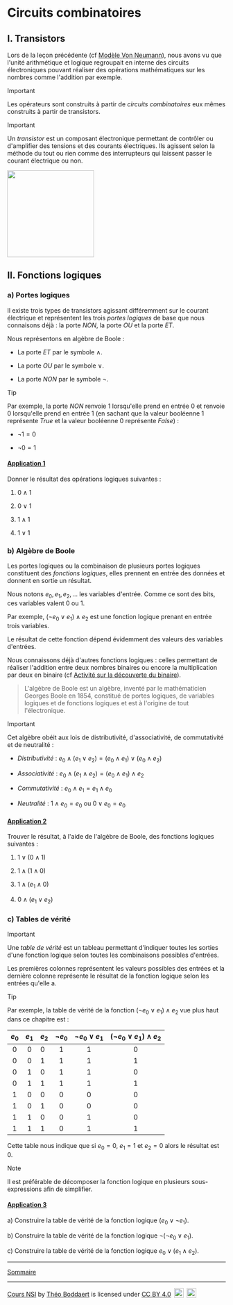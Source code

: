 # Circuits combinatoires

## I. Transistors

Lors de la leçon précédente (cf [Modèle Von Neumann](./Modèle_Von_Neumann.md)), nous avons vu que l'unité arithmétique et logique regroupait en interne des circuits électroniques pouvant réaliser des opérations mathématiques sur les nombres comme l'addition par exemple.

> [!IMPORTANT]
> Les opérateurs sont construits à partir de *circuits combinatoires* eux mêmes construits à partir de transistors.

> [!IMPORTANT]
>Un *transistor* est un composant électronique permettant de contrôler ou d'amplifier des tensions et des courants électriques. Ils agissent selon la méthode du tout ou rien comme des interrupteurs qui laissent passer le courant électrique ou non.

<img src="./img/transistor.png" width="200">

## II. Fonctions logiques

### a) Portes logiques

Il existe trois types de transistors agissant différemment sur le courant électrique et représentent les trois *portes logiques* de base que nous connaisons déjà : la porte $NON$, la porte $OU$ et la porte $ET$.

Nous représentons en algèbre de Boole :

- La porte $ET$ par le symbole $\land$.

- La porte $OU$ par le symbole $\lor$.

- La porte $NON$ par le symbole $\lnot$.

> [!TIP]
>Par exemple, la porte $NON$ renvoie $1$ lorsqu'elle prend en entrée $0$ et renvoie $0$ lorsqu'elle prend en entrée $1$ (en sachant que la valeur booléenne $1$ représente $True$ et la valeur booléenne $0$ représente $False$) :
>
> - $\lnot 1=0$
>
> - $\lnot 0=1$

#### <ins>Application 1</ins>

Donner le résultat des opérations logiques suivantes :

1. $0 \land 1$

2. $0 \lor 1$

3. $1 \land 1$

4. $1  \lor 1$

### b) Algèbre de Boole 

Les portes logiques ou la combinaison de plusieurs portes logiques constituent des *fonctions logiques*, elles prennent en entrée des données et donnent en sortie un résultat.

Nous notons $e_0, e_1, e_2, \dots$ les variables d'entrée. Comme ce sont des bits, ces variables valent $0$ ou $1$.

Par exemple, $(\lnot e_0 \lor e_1)\land e_2$ est une fonction logique prenant en entrée trois variables.

Le résultat de cette fonction dépend évidemment des valeurs des variables d'entrées.

Nous connaissons déjà d'autres fonctions logiques : celles permettant de réaliser l'addition entre deux nombres binaires ou encore la multiplication par deux en binaire (cf [Activité sur la découverte du binaire](./../Représentation_des_nombres_en_machine/Activité_découverte_du_binaire.md)).

> L'algèbre de Boole est un algèbre, inventé par le mathématicien Georges Boole en 1854, constitué de portes logiques, de variables logiques et de fonctions logiques et est à l'origine de tout l'électronique.

> [!IMPORTANT]
> Cet algèbre obéit aux lois de distributivité, d'associativité, de commutativité et de neutralité :
>
> - *Distributivité* : $e_0 \land (e_1 \lor e_2) = (e_0 \land e_1)\lor (e_0 \land e_2)$
>
> - *Associativité* : $e_0 \land (e_1 \land e_2) = (e_0 \land e_1) \land e_2$
>
> - *Commutativité* : $e_0 \land e_1 = e_1 \land e_0$
>
> - *Neutralité* : $1 \land e_0 = e_0$ ou $0 \lor e_0 = e_0$

#### <ins>Application 2</ins>

Trouver le résultat, à l'aide de l'algèbre de Boole, des fonctions logiques suivantes :

1. $1 \lor (0 \land 1)$

2. $1 \land (1 \land 0)$

3. $1 \land ( e_1 \land 0)$

4. $0 \land (e_1 \lor e_2)$

### c) Tables de vérité

> [!IMPORTANT]
>Une *table de vérité* est un tableau permettant d'indiquer toutes les sorties d'une fonction logique selon toutes les combinaisons possibles d'entrées.

Les premières colonnes représentent les valeurs possibles des entrées et la dernière colonne représente le résultat de la fonction logique selon les entrées qu'elle a.

> [!TIP]
> Par exemple, la table de vérité de la fonction $(\lnot e_0 \lor e_1)\land e_2$ vue plus haut dans ce chapitre est :
>
> | $e_0$ | $e_1$ | $e_2$ | $\lnot e_0$ | $\lnot e_0 \lor e_1$ | $(\lnot e_0 \lor e_1) \land e_2$ |
> | :---: | :---:| :--- | :---: | :---: | :---: |
> | $0$ | $0$ | $0$ | $1$ | $1$ | $0$ |
> | $0$ | $0$ | $1$ | $1$ | $1$ | $1$ |
> | $0$ | $1$ | $0$ | $1$ | $1$ | $0$ |
> | $0$ | $1$ | $1$ | $1$ | $1$ | $1$ |
> | $1$ | $0$ | $0$ | $0$ | $0$ | $0$ |
> | $1$ | $0$ | $1$ | $0$ | $0$ | $0$ |
> | $1$ | $1$ | $0$ | $0$ | $1$ | $0$ |
> | $1$ | $1$ | $1$ | $0$ | $1$ | $1$ |
>
> Cette table nous indique que si $e_0=0$, $e_1=1$ et $e_2=0$ alors le résultat est $0$.

> [!NOTE]
> Il est préférable de décomposer la fonction logique en plusieurs sous-expressions afin de simplifier.

#### <ins>Application 3</ins>

a) Construire la table de vérité de la fonction logique $(e_0 \lor \lnot e_1)$.

b) Construire la table de vérité de la fonction logique $\lnot (\lnot e_0 \lor e_1)$.

c) Construire la table de vérité de la fonction logique $e_0 \lor (e_1 \land e_2)$.

_________________

[Sommaire](./../../README.md)

___________

<p xmlns:cc="http://creativecommons.org/ns#" xmlns:dct="http://purl.org/dc/terms/"><a property="dct:title" rel="cc:attributionURL" href="https://github.com/boddaert/nsi">Cours NSI</a> by <a rel="cc:attributionURL dct:creator" property="cc:attributionName" href="https://github.com/boddaert">Théo Boddaert</a> is licensed under <a href="https://creativecommons.org/licenses/by/4.0/?ref=chooser-v1" target="_blank" rel="license noopener noreferrer" style="display:inline-block;">CC BY 4.0</a>  <img style="height:22px!important;margin-left:3px;vertical-align:text-bottom;" src="https://mirrors.creativecommons.org/presskit/icons/cc.svg?ref=chooser-v1" alt="">  <img style="height:22px!important;margin-left:3px;vertical-align:text-bottom;" src="https://mirrors.creativecommons.org/presskit/icons/by.svg?ref=chooser-v1" alt=""></p> 